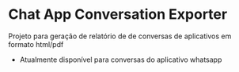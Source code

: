 # Chat App Conversation Exporter
Projeto para geração de relatório de de conversas de aplicativos em formato html/pdf
- Atualmente disponível para conversas do aplicativo whatsapp
